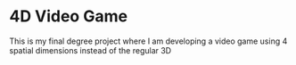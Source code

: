# 4D Video Game
This is my final degree project where I am developing a video game using 4 spatial dimensions instead of the regular 3D
